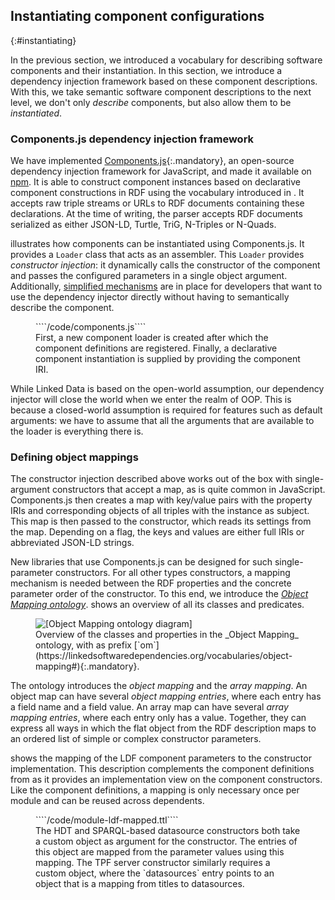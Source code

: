 ## Instantiating component configurations
{:#instantiating}

In the previous section, we introduced a vocabulary for describing software components and their instantiation.
In this section, we introduce a dependency injection framework based on these component descriptions.
With this, we take semantic software component descriptions to the next level,
we don't only _describe_ components, but also allow them to be _instantiated_.

### Components.js dependency injection framework
We have implemented [Components.js](https://github.com/LinkedSoftwareDependencies/Components.js){:.mandatory},
an open-source dependency injection framework for JavaScript, and made it available on [npm](https://www.npmjs.com/package/lsd-components).
It is able to construct component instances based on declarative component constructions in RDF using the vocabulary introduced in [](#describing-components).
It accepts raw triple streams or URLs to RDF documents containing these declarations.
At the time of writing, the parser accepts RDF documents serialized as either JSON-LD, Turtle, TriG, N-Triples or N-Quads.

[](#components.js) illustrates how components can be instantiated using Components.js.
It provides a `Loader` class that acts as an assembler.
This `Loader` provides _constructor injection_:
it dynamically calls the constructor of the component and passes the configured parameters in a single object argument.
Additionally, [simplified mechanisms](https://github.com/LinkedSoftwareDependencies/Components.js#configuring-a-component-unnamed)
are in place for developers that want to use the dependency injector directly without having to semantically describe the component.

<figure id="components.js" class="listing">
````/code/components.js````
<figcaption markdown="block">
First, a new component loader is created
after which the component definitions are registered.
Finally, a declarative component instantiation is supplied by providing the component IRI.
</figcaption>
</figure>

While Linked Data is based on the open-world assumption, our dependency injector will close the world when we enter the realm of OOP.
This is because a closed-world assumption is required for features such as default arguments:
we have to assume that all the arguments that are available to the loader is everything there is.

### Defining object mappings
The constructor injection described above works out of the box
with single-argument constructors that accept a map,
as is quite common in JavaScript.
Components.js then creates a map with key/value pairs
with the property IRIs and corresponding objects
of all triples with the instance as subject.
This map is then passed to the constructor,
which reads its settings from the map.
Depending on a flag,
the keys and values are either full IRIs
or abbreviated JSON-LD strings.

New libraries that use Components.js
can be designed for such single-parameter constructors.
For all other types constructors,
a mapping mechanism is needed
between the RDF properties
and the concrete parameter order of the constructor.
To this end, we introduce the [_Object Mapping ontology_](https://linkedsoftwaredependencies.org/vocabularies/object-mapping).
[](#voc-om-diagram) shows an overview of all its classes and predicates.

<figure id="voc-om-diagram">
<img src="voc-om-diagram.svg" alt="[Object Mapping ontology diagram]">
<figcaption markdown="block">
Overview of the classes and properties in the _Object Mapping_ ontology, with as prefix [`om`](https://linkedsoftwaredependencies.org/vocabularies/object-mapping#){:.mandatory}.
</figcaption>
</figure>

The ontology introduces the _object mapping_ and the _array mapping_.
An object map can have several _object mapping entries_, where each entry has a field name and a field value.
An array map can have several _array mapping entries_, where each entry only has a value.
Together, they can express all ways
in which the flat object from the RDF description
maps to an ordered list of simple or complex constructor parameters.

[](#module-ldf-mapped) shows the mapping of the LDF component parameters to the constructor implementation.
This description complements the component definitions from [](#module-ldf)
as it provides an implementation view on the component constructors.
Like the component definitions,
a mapping is only necessary once per module
and can be reused across dependents.

<figure id="module-ldf-mapped" class="listing">
````/code/module-ldf-mapped.ttl````
<figcaption markdown="block">
The HDT and SPARQL-based datasource constructors both take a custom object as argument for the constructor.
The entries of this object are mapped from the parameter values using this mapping.
The TPF server constructor similarly requires a custom object,
where the `datasources` entry points to an object that is a mapping from titles to datasources.
</figcaption>
</figure>
